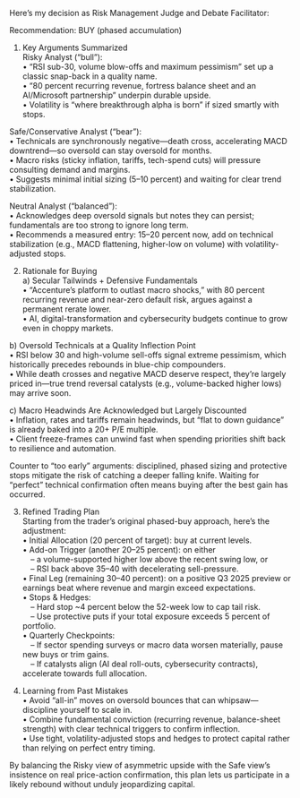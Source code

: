 Here’s my decision as Risk Management Judge and Debate Facilitator:

Recommendation: BUY (phased accumulation)

1. Key Arguments Summarized  
Risky Analyst (“bull”):  
• “RSI sub-30, volume blow-offs and maximum pessimism” set up a classic snap-back in a quality name.  
• “80 percent recurring revenue, fortress balance sheet and an AI/Microsoft partnership” underpin durable upside.  
• Volatility is “where breakthrough alpha is born” if sized smartly with stops.  

Safe/Conservative Analyst (“bear”):  
• Technicals are synchronously negative—death cross, accelerating MACD downtrend—so oversold can stay oversold for months.  
• Macro risks (sticky inflation, tariffs, tech-spend cuts) will pressure consulting demand and margins.  
• Suggests minimal initial sizing (5–10 percent) and waiting for clear trend stabilization.  

Neutral Analyst (“balanced”):  
• Acknowledges deep oversold signals but notes they can persist; fundamentals are too strong to ignore long term.  
• Recommends a measured entry: 15–20 percent now, add on technical stabilization (e.g., MACD flattening, higher-low on volume) with volatility-adjusted stops.  

2. Rationale for Buying  
a) Secular Tailwinds + Defensive Fundamentals  
   • “Accenture’s platform to outlast macro shocks,” with 80 percent recurring revenue and near-zero default risk, argues against a permanent rerate lower.  
   • AI, digital-transformation and cybersecurity budgets continue to grow even in choppy markets.  

b) Oversold Technicals at a Quality Inflection Point  
   • RSI below 30 and high-volume sell-offs signal extreme pessimism, which historically precedes rebounds in blue-chip compounders.  
   • While death crosses and negative MACD deserve respect, they’re largely priced in—true trend reversal catalysts (e.g., volume-backed higher lows) may arrive soon.  

c) Macro Headwinds Are Acknowledged but Largely Discounted  
   • Inflation, rates and tariffs remain headwinds, but “flat to down guidance” is already baked into a 20+ P/E multiple.  
   • Client freeze-frames can unwind fast when spending priorities shift back to resilience and automation.  

Counter to “too early” arguments: disciplined, phased sizing and protective stops mitigate the risk of catching a deeper falling knife. Waiting for “perfect” technical confirmation often means buying after the best gain has occurred.  

3. Refined Trading Plan  
Starting from the trader’s original phased-buy approach, here’s the adjustment:  
• Initial Allocation (20 percent of target): buy at current levels.  
• Add-on Trigger (another 20–25 percent): on either  
 – a volume-supported higher low above the recent swing low, or  
 – RSI back above 35–40 with decelerating sell-pressure.  
• Final Leg (remaining 30–40 percent): on a positive Q3 2025 preview or earnings beat where revenue and margin exceed expectations.  
• Stops & Hedges:  
 – Hard stop ~4 percent below the 52-week low to cap tail risk.  
 – Use protective puts if your total exposure exceeds 5 percent of portfolio.  
• Quarterly Checkpoints:  
 – If sector spending surveys or macro data worsen materially, pause new buys or trim gains.  
 – If catalysts align (AI deal roll-outs, cybersecurity contracts), accelerate towards full allocation.  

4. Learning from Past Mistakes  
• Avoid “all-in” moves on oversold bounces that can whipsaw—discipline yourself to scale in.  
• Combine fundamental conviction (recurring revenue, balance-sheet strength) with clear technical triggers to confirm inflection.  
• Use tight, volatility-adjusted stops and hedges to protect capital rather than relying on perfect entry timing.  

By balancing the Risky view of asymmetric upside with the Safe view’s insistence on real price-action confirmation, this plan lets us participate in a likely rebound without unduly jeopardizing capital.